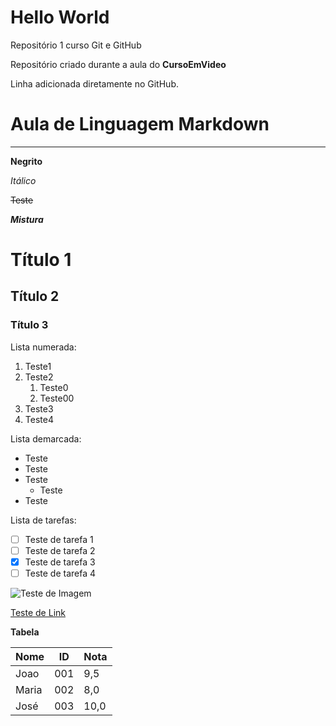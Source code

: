# Hello World
 Repositório 1 curso Git e GitHub

 Repositório criado durante a aula do **CursoEmVideo**

Linha adicionada diretamente no GitHub.

# Aula de Linguagem Markdown
---

**Negrito**

*Itálico*

~~Teste~~

__*Mistura*__

# Título 1

## Título 2

### Título 3

Lista numerada:

1. Teste1
2. Teste2
   1. Teste0
   1. Teste00
4. Teste3
5. Teste4


Lista demarcada:

* Teste
* Teste
* Teste
  * Teste
* Teste

Lista de tarefas:

- [ ] Teste de tarefa 1
- [ ] Teste de tarefa 2
- [x] Teste de tarefa 3
- [ ] Teste de tarefa 4

![Teste de Imagem](https://user-images.githubusercontent.com/43391051/134928184-f4bbf712-3b69-4212-a2cd-7be08f6863be.png)

[Teste de Link](https://github.com)


**Tabela**

Nome | ID | Nota
---|---|---
Joao | 001 | 9,5
Maria | 002 | 8,0
José | 003 | 10,0
